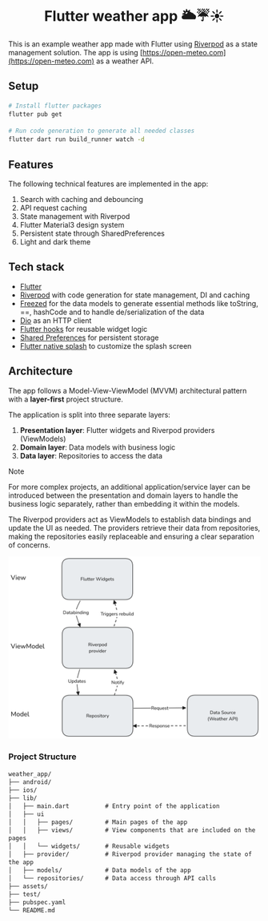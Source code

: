 <h1 align="center">Flutter weather app 🌥️☔☀️</h1>

This is an example weather app made with Flutter using [Riverpod](https://riverpod.dev) as a state management solution.
The app is using [https://open-meteo.com](https://open-meteo.com) as a weather API.

## Setup
```bash
# Install flutter packages
flutter pub get

# Run code generation to generate all needed classes
flutter dart run build_runner watch -d
```

## Features
The following technical features are implemented in the app:
1. Search with caching and debouncing
2. API request caching
3. State management with Riverpod
4. Flutter Material3 design system
5. Persistent state through SharedPreferences
6. Light and dark theme

## Tech stack
* [Flutter](https://flutter.dev/)
* [Riverpod](https://riverpod.dev/) with code generation for state management, DI and caching
* [Freezed](https://pub.dev/packages/freezed) for the data models to generate essential methods like toString, ==, hashCode and to handle de/serialization of the data
* [Dio](https://pub.dev/packages/dio) as an HTTP client
* [Flutter hooks](https://pub.dev/packages/flutter_hooks) for reusable widget logic
* [Shared Preferences](https://pub.dev/packages/shared_preferences) for persistent storage
* [Flutter native splash](https://pub.dev/packages/flutter_native_splash) to customize the splash screen

## Architecture
The app follows a Model-View-ViewModel (MVVM) architectural pattern with a **layer-first** project structure.

The application is split into three separate layers:

1. **Presentation layer**: Flutter widgets and Riverpod providers (ViewModels)
2. **Domain layer**: Data models with business logic
3. **Data layer**: Repositories to access the data

> [!NOTE]
> For more complex projects, an additional application/service layer can be introduced between the presentation and domain layers to handle the business logic separately, rather than embedding it within the models.

The Riverpod providers act as ViewModels to establish data bindings and update the UI as needed. The providers retrieve their data from repositories, making the repositories easily replaceable and ensuring a clear separation of concerns.

<img src="./docs/weather_app_architecture.png" width="512">


### Project Structure

```plaintext
weather_app/
├── android/
├── ios/
├── lib/
│   ├── main.dart          # Entry point of the application
│   ├── ui
│   │   ├── pages/         # Main pages of the app
│   │   ├── views/         # View components that are included on the pages
│   │   └── widgets/       # Reusable widgets
│   ├── provider/          # Riverpod provider managing the state of the app
│   ├── models/            # Data models of the app
│   └── repositories/      # Data access through API calls
├── assets/
├── test/
├── pubspec.yaml
└── README.md
```